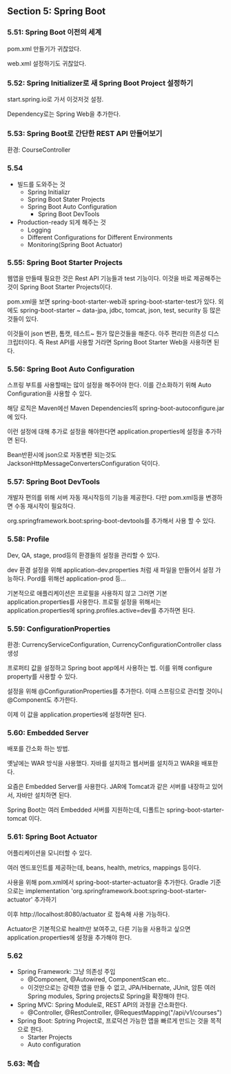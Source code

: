 ## Section 5: Spring Boot
### 5.51: Spring Boot 이전의 세계
pom.xml 만들기가 귀찮았다.

web.xml 설정하기도 귀찮았다.

### 5.52: Spring Initializer로 새 Spring Boot Project 설정하기
start.spring.io로 가서 이것저것 설정.

Dependency로는 Spring Web을 추가한다.

### 5.53: Spring Boot로 간단한 REST API 만들어보기
환경: CourseController

### 5.54
- 빌드를 도와주는 것
  - Spring Initializr
  - Spring Boot Stater Projects
  - Spring Boot Auto Configuration
    - Spring Boot DevTools
- Production-ready 되게 해주는 것
  - Logging
  - Different Configurations for Different Environments
  - Monitoring(Spring Boot Actuator)

### 5.55: Spring Boot Starter Projects
웹앱을 만들때 필요한 것은 Rest API 기능들과 test 기능이다.
이것을 바로 제공해주는 것이 Spring Boot Starter Projects이다.

pom.xml을 보면 spring-boot-starter-web과 spring-boot-starter-test가 있다.
외에도 spring-boot-starter ~ data-jpa, jdbc, tomcat, json, test, security 등 많은 것들이 있다.

이것들이 json 변환, 톰캣, 테스트~ 뭔가 많은것들을 해준다. 아주 편리한 의존성 디스크립터이다.
즉 Rest API를 사용할 거라면 Spring Boot Starter Web을 사용하면 된다.

### 5.56: Spring Boot Auto Configuration
스프링 부트를 사용할때는 많이 설정을 해주어야 한다.
이를 간소화하기 위해 Auto Configuration을 사용할 수 있다.

해당 로직은 Maven에선 Maven Dependencies의 spring-boot-autoconfigure.jar에 있다.

이런 설정에 대해 추가로 설정을 해야한다면 application.properties에 설정을 추가하면 된다.

Bean반환시에 json으로 자동변환 되는것도 JacksonHttpMessageConvertersConfiguration 덕이다.

### 5.57: Spring Boot DevTools
개발자 편의를 위해 서버 자동 재시작등의 기능을 제공한다. 다만 pom.xml등을 변경하면 수동 재시작이 필요하다.

org.springframework.boot:spring-boot-devtools를 추가해서 사용 할 수 있다.

### 5.58: Profile
Dev, QA, stage, prod등의 환경들의 설정을 관리할 수 있다.

dev 환경 설정을 위해 application-dev.properties 처럼 새 파일을 만들어서 설정 가능하다. Pord를 위해선 application-prod 등...

기본적으로 애플리케이션은 프로필을 사용하지 않고 그러면 기본 application.properties를 사용한다.
프로필 설정을 위해서는 application.properties에 spring.profiles.active=dev를 추가하면 된다.

### 5.59: ConfigurationProperties
환경: CurrencyServiceConfiguration, CurrencyConfigurationController class 생성

프로퍼티 값을 설정하고 Spring boot app에서 사용하는 법. 이를 위해 configure property를 사용할 수 있다.

설정을 위해 @ConfigurationProperties를 추가한다. 이때 스프링으로 관리할 것이니 @Component도 추가한다.

이제 이 값을 application.properties에 설정하면 된다.

### 5.60: Embedded Server
배포를 간소화 하는 방법.

옛날에는 WAR 방식을 사용했다. 자바를 설치하고 웹서버를 설치하고 WAR을 배포한다.

요즘은 Embedded Server를 사용한다. JAR에 Tomcat과 같은 서버를 내장하고 있어서, 자바만 설치하면 된다.

Spring Boot는 여러 Embedded 서버를 지원하는데, 디폴트는 spring-boot-starter-tomcat 이다.

### 5.61: Spring Boot Actuator
어플리케이션을 모니터할 수 있다.

여러 엔드포인트를 제공하는데, beans, health, metrics, mappings 등이다.

사용을 위해 pom.xml에서 spring-boot-starter-actuator을 추가한다.
Gradle 기준으로는 implementation 'org.springframework.boot:spring-boot-starter-actuator' 추가하기

이후 http://localhost:8080/actuator 로 접속해 사용 가능하다.

Actuator은 기본적으로 health만 보여주고, 다른 기능을 사용하고 싶으면 application.properties에 설정을 추가해야 한다.

### 5.62
- Spring Framework: 그냥 의존성 주입
  - @Component, @Autowired, ComponentScan etc..
  - 이것만으로는 강력한 앱을 만들 수 없고, JPA/Hibernate, JUnit, 암튼 여러 Spring modules, Spring projects로 Spring을 확장해야 한다.
- Spring MVC: Spring Module로, REST API의 과정을 간소화한다.
  - @Controller, @RestController, @RequestMapping("/api/v1/courses")
- Spring Boot: Sptring Project로, 프로덕션 가능한 앱을 빠르게 만드는 것을 목적으로 한다.
  - Starter Projects
  - Auto configuration

### 5.63: 복습